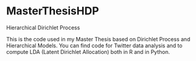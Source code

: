 # MasterThesisHDP
Hierarchical Dirichlet Process

This is the code used in my Master Thesis based on Dirichlet Process and Hierarchical Models.
You can find code for Twitter data analysis and to compute LDA (Latent Dirichlet Allocation) both in R and in Python.
